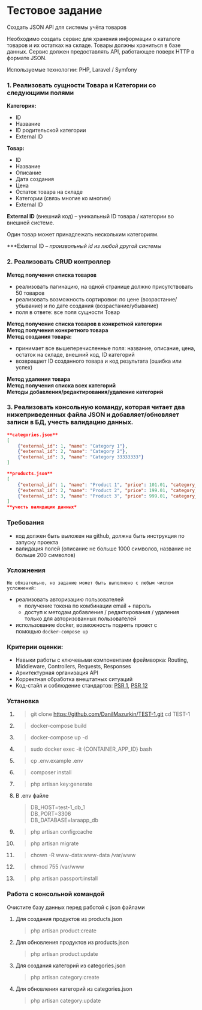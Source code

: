 #  Тестовое задание

Создать JSON API для системы учёта товаров

Необходимо создать сервис для хранения информации о каталоге товаров и их остатках на складе. Товары должны храниться в базе данных. 
Сервис должен предоставлять API, работающее поверх HTTP в формате JSON.

Используемые технологии: PHP, Laravel / Symfony
### 1. Реализовать сущности Товара и Категории со следующими полями

**Категория:**

- ID
- Название
- ID родительской категории
- External ID

**Товар:**

- ID
- Название
- Описание
- Дата создания
- Цена
- Остаток товара на складе
- Категории (связь многие ко многим)
- External ID

**External ID** (внешний код) – уникальный ID товара / категории во внешней системе.

Один товар может принадлежать нескольким категориям.

***External ID *– произвольный id из любой другой системы*

### 2. Реализовать CRUD контроллер

**Метод получения списка товаров**  

- реализовать пагинацию, на одной странице должно присутствовать 50 товаров
- реализовать возможность сортировки: по цене (возрастание/убывание) и по дате создания (возрастание/убывание)
- поля в ответе: все поля сущности Товар

**Метод получение списка товаров в конкретной категории**  
**Метод получения конкретного товара**   
**Метод создания товара:**  

- принимает все вышеперечисленные поля: название, описание, цена, остаток на складе, внешний код, ID категорий
- возвращает ID созданного товара и код результата (ошибка или успех)

**Метод удаления товара**  
**Метод получения списка всех категорий**  
**Методы добавления/редактирования/удаление категорий**  

### 3. **Реализовать консольную команду, которая читает два нижеприведенных файла JSON и добавляет/обновляет записи в БД,** учесть валидацию данных.

```json
**categories.json**
[
	{"external_id": 1, "name": "Category 1"},
	{"external_id": 2, "name": "Category 2"},
	{"external_id": 3, "name": "Category 33333333"}
]

**products.json**
[
	{"external_id": 1, "name": "Product 1", "price": 101.01, "category_id": [1,2], "quantity": 15},
	{"external_id": 2, "name": "Product 2", "price": 199.01, "category_id": [2,3], "quantity": 12},
	{"external_id": 3, "name": "Product 3", "price": 999.01, "category_id": [3,1], "quantity": 10}
]
**учесть валидацию данных*
```

### Требования

 - код должен быть выложен на github, должна быть инструкция по запуску проекта
 - валидация полей (описание не больше 1000 символов, название не больше 200 символов)

### Усложнения
    Не обязательно, но задание может быть выполнено с любым числом усложнений:

- реализовать авторизацию пользователей
    - получение токена по комбинации email + пароль
    - доступ к методам добавления / редактирования / удаления только для авторизованных пользователей
- использование docker, возможность поднять проект с помощью `docker-compose up`

### **Критерии оценки:**

- Навыки работы с ключевыми компонентами фреймворка: Routing, Middleware, Controllers, Requests, Responses
- Архитектурная организация API
- Корректная обработка внештатных ситуаций
- Код-стайл и соблюдение стандартов: [PSR 1](https://www.php-fig.org/psr/psr-1/), [PSR 12](https://www.php-fig.org/psr/psr-12/)

### Установка

1. > git clone  https://github.com/DanilMazurkin/TEST-1.git
   > cd TEST-1
2. > docker-compose build
3. > docker-compose up -d
4. > sudo docker exec -it {CONTAINER_APP_ID} bash
5. > cp .env.example .env
6. > composer install
7. > php artisan key:generate
8. В .env файле
	> DB_HOST=test-1_db_1  
    > DB_PORT=3306  
    > DB_DATABASE=laraapp_db  
9. > php artisan config:cache
10. > php artisan migrate
11. > chown -R www-data:www-data /var/www
12. > chmod 755 /var/www
13. > php artisan passport:install 

### Работа с консольной командой

Очистите базу данных перед работой с json файлами

1. Для создания продуктов из products.json
    > php artisan product:create  
2. Для обновления продуктов из products.json
    > php artisan product:update
3. Для создания категорий из categories.json  
    > php artisan category:create  
4. Для обновления категорий из categories.json  
    > php artisan category:update
